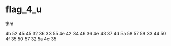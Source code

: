 # flag_4_u
thm

4b 52 45 45 32 36 33 55 4e 42 34 46 36 4e 43 37 4d 5a 58 57 59 33 44 50 4f 35 50 57 32 5a 4c 35
